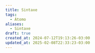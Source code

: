 ```yaml
---
title: Sintaxe
tags:
  - Átomo
aliases:
  - Sintaxe
draft: true
created_at: 2024-07-12T19:13:26-03:00
updated_at: 2025-02-08T22:33:23-03:00
---
```

